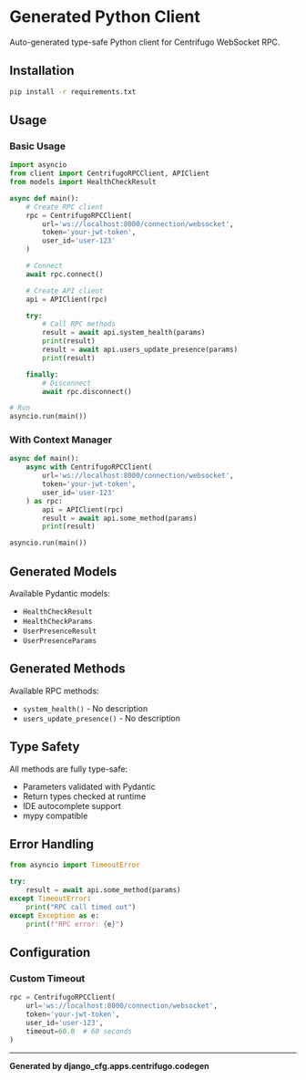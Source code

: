 # Generated Python Client

Auto-generated type-safe Python client for Centrifugo WebSocket RPC.

## Installation

```bash
pip install -r requirements.txt
```

## Usage

### Basic Usage

```python
import asyncio
from client import CentrifugoRPCClient, APIClient
from models import HealthCheckResult

async def main():
    # Create RPC client
    rpc = CentrifugoRPCClient(
        url='ws://localhost:8000/connection/websocket',
        token='your-jwt-token',
        user_id='user-123'
    )

    # Connect
    await rpc.connect()

    # Create API client
    api = APIClient(rpc)

    try:
        # Call RPC methods
        result = await api.system_health(params)
        print(result)
        result = await api.users_update_presence(params)
        print(result)

    finally:
        # Disconnect
        await rpc.disconnect()

# Run
asyncio.run(main())
```

### With Context Manager

```python
async def main():
    async with CentrifugoRPCClient(
        url='ws://localhost:8000/connection/websocket',
        token='your-jwt-token',
        user_id='user-123'
    ) as rpc:
        api = APIClient(rpc)
        result = await api.some_method(params)
        print(result)

asyncio.run(main())
```

## Generated Models

Available Pydantic models:
- `HealthCheckResult`
- `HealthCheckParams`
- `UserPresenceResult`
- `UserPresenceParams`

## Generated Methods

Available RPC methods:
- `system_health()` - No description
- `users_update_presence()` - No description

## Type Safety

All methods are fully type-safe:
- Parameters validated with Pydantic
- Return types checked at runtime
- IDE autocomplete support
- mypy compatible

## Error Handling

```python
from asyncio import TimeoutError

try:
    result = await api.some_method(params)
except TimeoutError:
    print("RPC call timed out")
except Exception as e:
    print(f"RPC error: {e}")
```

## Configuration

### Custom Timeout

```python
rpc = CentrifugoRPCClient(
    url='ws://localhost:8000/connection/websocket',
    token='your-jwt-token',
    user_id='user-123',
    timeout=60.0  # 60 seconds
)
```

---

**Generated by django_cfg.apps.centrifugo.codegen**